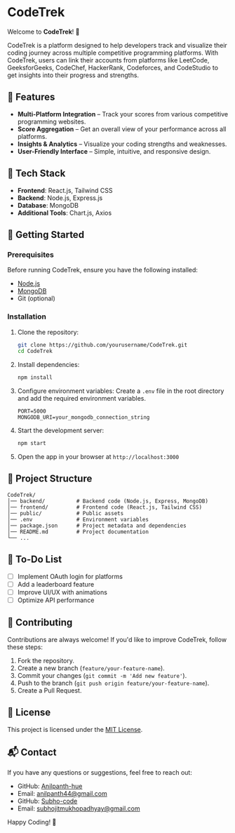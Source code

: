 # CodeTrek

Welcome to **CodeTrek**! 🚀

CodeTrek is a platform designed to help developers track and visualize their coding journey across multiple competitive programming platforms. With CodeTrek, users can link their accounts from platforms like LeetCode, GeeksforGeeks, CodeChef, HackerRank, Codeforces, and CodeStudio to get insights into their progress and strengths.

## 🌟 Features

- **Multi-Platform Integration** – Track your scores from various competitive programming websites.
- **Score Aggregation** – Get an overall view of your performance across all platforms.
- **Insights & Analytics** – Visualize your coding strengths and weaknesses.
- **User-Friendly Interface** – Simple, intuitive, and responsive design.

## 🔧 Tech Stack

- **Frontend**: React.js, Tailwind CSS
- **Backend**: Node.js, Express.js
- **Database**: MongoDB
- **Additional Tools**: Chart.js, Axios

## 🚀 Getting Started

### Prerequisites

Before running CodeTrek, ensure you have the following installed:

- [Node.js](https://nodejs.org/)
- [MongoDB](https://www.mongodb.com/)
- Git (optional)

### Installation

1. Clone the repository:

   ```sh
   git clone https://github.com/yourusername/CodeTrek.git
   cd CodeTrek
   ```

2. Install dependencies:

   ```sh
   npm install
   ```

3. Configure environment variables:
   Create a `.env` file in the root directory and add the required environment variables.

   ```env
   PORT=5000
   MONGODB_URI=your_mongodb_connection_string
   ```

4. Start the development server:

   ```sh
   npm start
   ```

5. Open the app in your browser at `http://localhost:3000`

## 📂 Project Structure

```
CodeTrek/
│── backend/          # Backend code (Node.js, Express, MongoDB)
│── frontend/         # Frontend code (React.js, Tailwind CSS)
│── public/           # Public assets
│── .env              # Environment variables
│── package.json      # Project metadata and dependencies
│── README.md         # Project documentation
└── ...
```

## 📌 To-Do List

- [ ] Implement OAuth login for platforms
- [ ] Add a leaderboard feature
- [ ] Improve UI/UX with animations
- [ ] Optimize API performance

## 🤝 Contributing

Contributions are always welcome! If you'd like to improve CodeTrek, follow these steps:

1. Fork the repository.
2. Create a new branch (`feature/your-feature-name`).
3. Commit your changes (`git commit -m 'Add new feature'`).
4. Push to the branch (`git push origin feature/your-feature-name`).
5. Create a Pull Request.

## 📜 License

This project is licensed under the [MIT License](LICENSE).

## 📬 Contact

If you have any questions or suggestions, feel free to reach out:

- GitHub: [Anilpanth-hue](https://github.com/Anilpanth-hue)
- Email: anilpanth44@gmail.com
- GitHub: [Subho-code](https://github.com/Subho-code)
- Email: subhojitmukhopadhyay@gmail.com

Happy Coding! 🚀
